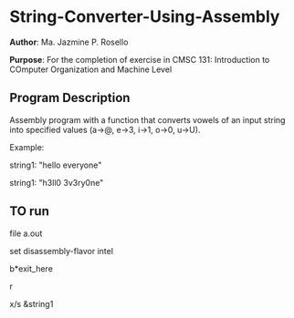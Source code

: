 # String-Converter-Using-Assembly

**Author**: Ma. Jazmine P. Rosello

**Purpose**: For the completion of exercise in CMSC 131: Introduction to COmputer Organization and Machine Level

## Program Description

Assembly program with a function that converts vowels of an input string into specified
values (a->@, e->3, i->1, o->0, u->U).

Example:

string1: "hello everyone"

string1: "h3ll0 3v3ry0ne"

## TO run

file a.out

set disassembly-flavor intel

b*exit_here

r

x/s &string1
